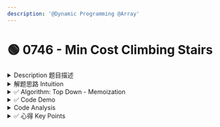 ```yaml
---
description: '@Dynamic Programming @Array'
---
```


# 🟢 0746 - Min Cost Climbing Stairs

<details>

<summary>Description 题目描述 </summary>

You are given an integer array `cost` where <mark style="color:yellow;">`cost[i]`</mark> <mark style="color:yellow;"></mark><mark style="color:yellow;">is the cost of</mark> <mark style="color:yellow;"></mark><mark style="color:yellow;">`ith`</mark> <mark style="color:yellow;"></mark><mark style="color:yellow;">step on a staircase.</mark> Once you pay the cost, you can either climb <mark style="color:yellow;">one or two steps.</mark>

You can either start from the step with index `0`, or the step with index `1`.

Return _the <mark style="color:yellow;">minimum cost</mark> to reach the top of the floor_.

**Example 1:**

<pre><code><strong>Input: cost = [10,15,20]
</strong><strong>Output: 15
</strong><strong>Explanation: You will start at index 1.
</strong>- Pay 15 and climb two steps to reach the top. The total cost is 15.
</code></pre>

**Example 2:**

<pre><code><strong>Input: cost = [1,100,1,1,1,100,1,1,100,1]
</strong><strong>Output: 6
</strong><strong>Explanation: You will start at index 0.
</strong>- Pay 1 and climb two steps to reach index 2.
- Pay 1 and climb two steps to reach index 4.
- Pay 1 and climb two steps to reach index 6.
- Pay 1 and climb one step to reach index 7.
- Pay 1 and climb two steps to reach index 9.
- Pay 1 and climb one step to reach the top.
The total cost is 6.
</code></pre>

</details>

<details>

<summary>解题思路 Intuition </summary>

* given:&#x20;
  * `cost[]:` array to store the cost of each step
  * `i`: index of the step
* <mark style="color:yellow;">**state variable**</mark>: dp(i) to store the min cost BEFORE getting to i
* <mark style="color:yellow;">**recursion pattern**</mark>: dp(i) = Math.min( dp(i-1, cost)+ cost\[i-1], dp(i-2) + cost\[i-2]))
  * if not pay cost at current step: pay cost of the prev step-> use accumulated memo + the cost of the prev step
  * if pay cost at current step: must pay for the i-2 step, use accumulated memo + cost of current step

<!---->

* <mark style="color:yellow;">**base cases**</mark>: dp(0) = dp(1) = cost\[i]

</details>

<details>

<summary>✅ Algorithm: Top Down - Memoization</summary>

1. Define a hash map `memo`, where `memo[i]` represents the minimum cost of reaching the $$i^{th}$$ step.
2. Define a function `dp`, where `dp(i)` will determine the minimum cost to reach the $$ithi^{th}ith$$ step.
3. In our function `dp`
   1. first check the base cases: `return 0` when `i == 0` or `i == 1`.
   2. Next, check if the argument `i` has already been calculated and stored in our hash map `memo`.
      1. &#x20;If so, `return memo[i]`.&#x20;
      2. Otherwise, use the recurrence relation to calculate `memo[i]`, and then return `memo[i]`.
4. Simply call and return `dp(cost.length)`. Once again, we can make use of the trick from approach 1 where we treat the top floor as an extra "step". Since `cost` is 0-indexed, `cost.length` will be an index 1 step above the last element of `cost`.

</details>

<details>

<summary>✅ Code Demo </summary>

```java
class Solution {
    private HashMap<Integer, Integer> memo = new HashMap<>();

    // Return: total cost BEFORE getting to stair i
    // pass cost as a vairable to avoid deine it as a class-level variable
    private int dp(int i, int[] cost) {
        // base cases: i <= 1 returns 0 is based on the problem formulation where:
        // - The cost array represents the cost to step onto a stair from the previous stair.
        // - start at either step 0 or step 1 => don't have to pay any cost to get to the start
        if (i <= 1) {
            return 0;
        }

        // check if result is already computed
        if (!memo.containsKey(i)) {
            // recursive call and memoization
            memo.put(i, Math.min(dp(i - 1, cost) + cost[i - 1], dp(i - 2, cost) + cost[i-2]));
        }
        return memo.get(i);
    }

    public int minCostClimbingStairs(int[] cost) {
        // start from the step beyond the last step, which is the top of the floor
        return dp(cost.length, cost); 
    }
}
```

</details>

<details>

<summary>Code Analysis</summary>

Time complexity: O(n)

Space Complexity: O(n)

</details>

<details>

<summary>✅ 心得 Key Points</summary>

1. 这道题把cost作为一个params 所以就不需要define class-level cost
2. 心机的点在于dp(i)是cost before getting to the current stair
3. 注意pass in的是cost.length而不是cost.length-1 和之前的两道题有区别
4. 所以其实是会overlap the actual num of stairs

</details>
